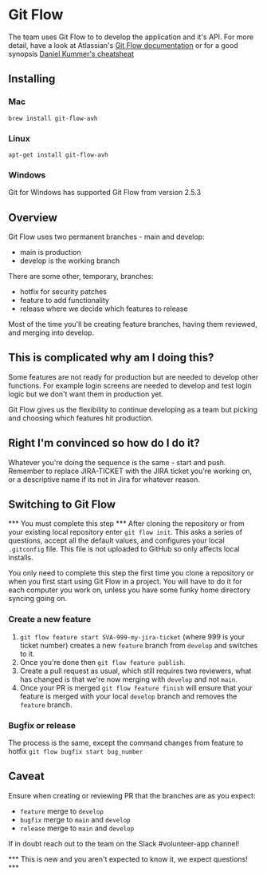 # Git Flow
The team uses Git Flow to to develop the application and it's API. For more detail, have a look at Atlassian's [Git Flow documentation](https://www.atlassian.com/git/tutorials/comparing-workflows/gitflow-workflow) or for a good synopsis [Daniel Kummer's cheatsheat](https://danielkummer.github.io/git-flow-cheatsheet/)

## Installing

### Mac
`brew install git-flow-avh`

### Linux
`apt-get install git-flow-avh`

### Windows
Git for Windows has supported Git Flow from version 2.5.3

## Overview
Git Flow uses two permanent branches - main and develop:
- main is production
- develop is the working branch

There are some other, temporary, branches:
- hotfix for security patches
- feature to add functionality
- release where we decide which features to release

Most of the time you'll be creating feature branches, having them reviewed, and merging into develop.

## This is complicated why am I doing this?
Some features are not ready for production but are needed to develop other functions. For example login screens are needed to develop and test login logic but we don't want them in production yet.

Git Flow gives us the flexibility to continue developing as a team but picking and choosing which features hit production.

## Right I'm convinced so how do I do it?
Whatever you're doing the sequence is the same - start and push. Remember to replace JIRA-TICKET with the JIRA ticket you're working on, or a descriptive name if its not in Jira for whatever reason.

## Switching to Git Flow
*** You must complete this step ***
After cloning the repository or from your existing local repository enter `git flow init`. This asks a series of questions, accept all the default values, and configures your local `.gitconfig` file. This file is not uploaded to GitHub so only affects local installs.

You only need to complete this step the first time you clone a repository or when you first start using Git Flow in a project. You will have to do it for each computer you work on, unless you have some funky home directory syncing going on.

### Create a new feature
1. `git flow feature start SVA-999-my-jira-ticket` (where 999 is your ticket number) creates a new `feature` branch from `develop` and switches to it.
2. Once you're done then `git flow feature publish`.
3. Create a pull request as usual, which still requires two reviewers, what has changed is that we're now merging with `develop` and not `main`. 
4. Once your PR is merged `git flow feature finish` will ensure that your feature is merged with your local `develop` branch and removes the `feature` branch.

### Bugfix or release
The process is the same, except the command changes from feature to hotfix `git flow bugfix start bug_number`

## Caveat
Ensure when creating or reviewing PR that the branches are as you expect:
- `feature` merge to `develop`
- `bugfix` merge to `main` and `develop`
- `release` merge to `main` and `develop`

If in doubt reach out to the team on the Slack #volunteer-app channel!

*** This is new and you aren't expected to know it, we expect questions! ***